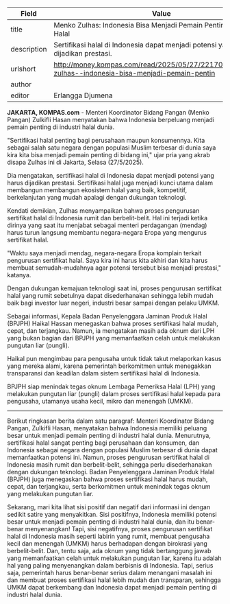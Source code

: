 | Field       | Value                                                       |
|-------------|-------------------------------------------------------------|
| title       | Menko Zulhas: Indonesia Bisa Menjadi Pemain Penting di Industri Halal  |
| description | Sertifikasi halal di Indonesia dapat menjadi potensi yang harus dijadikan prestasi.  |
| urlshort    | http://money.kompas.com/read/2025/05/27/221700126/menko-zulhas--indonesia-bisa-menjadi-pemain-pentin |
| author      |  |
| editor      | Erlangga Djumena |

**JAKARTA, KOMPAS.com** - Menteri Koordinator Bidang Pangan (Menko Pangan) Zulkifli Hasan menyatakan bahwa Indonesia berpeluang menjadi pemain penting di industri halal dunia.

\"Sertifikasi halal penting bagi perusahaan maupun konsumennya. Kita sebagai salah satu negara dengan populasi Muslim terbesar di dunia saya kira kita bisa menjadi pemain penting di bidang ini,\" ujar pria yang akrab disapa Zulhas ini di Jakarta, Selasa (27/5/2025).

Dia mengatakan, sertifikasi halal di Indonesia dapat menjadi potensi yang harus dijadikan prestasi. Sertifikasi halal juga menjadi kunci utama dalam membangun membangun ekosistem halal yang baik, kompetitif, berkelanjutan yang mudah apalagi dengan dukungan teknologi.

Kendati demikian, Zulhas menyampaikan bahwa proses pengurusan sertifikat halal di Indonesia rumit dan berbelit-belit. Hal ini terjadi ketika dirinya yang saat itu menjabat sebagai menteri perdagangan (mendag) harus turun langsung membantu negara-negara Eropa yang mengurus sertifikat halal.

\"Waktu saya menjadi mendag, negara-negara Eropa komplain terkait pengurusan sertifikat halal. Saya kira ini harus kita akhiri dan kita harus membuat semudah-mudahnya agar potensi tersebut bisa menjadi prestasi,\" katanya.

Dengan dukungan kemajuan teknologi saat ini, proses pengurusan sertifikat halal yang rumit sebetulnya dapat disederhanakan sehingga lebih mudah baik bagi investor luar negeri, industri besar sampai dengan pelaku UMKM.

Sebagai informasi, Kepala Badan Penyelenggara Jaminan Produk Halal (BPJPH) Haikal Hassan menegaskan bahwa proses sertifikasi halal mudah, cepat, dan terjangkau. Namun, ia mengatakan masih ada oknum dari LPH yang bukan bagian dari BPJPH yang memanfaatkan celah untuk melakukan pungutan liar (pungli).

Haikal pun mengimbau para pengusaha untuk tidak takut melaporkan kasus yang mereka alami, karena pemerintah berkomitmen untuk menegakkan transparansi dan keadilan dalam sistem sertifikasi halal di Indonesia.

BPJPH siap menindak tegas oknum Lembaga Pemeriksa Halal (LPH) yang melakukan pungutan liar (pungli) dalam proses sertifikasi halal kepada para pengusaha, utamanya usaha kecil, mikro dan menengah (UMKM).

---
Berikut ringkasan berita dalam satu paragraf: Menteri Koordinator Bidang Pangan, Zulkifli Hasan, menyatakan bahwa Indonesia memiliki peluang besar untuk menjadi pemain penting di industri halal dunia. Menurutnya, sertifikasi halal sangat penting bagi perusahaan dan konsumen, dan Indonesia sebagai negara dengan populasi Muslim terbesar di dunia dapat memanfaatkan potensi ini. Namun, proses pengurusan sertifikat halal di Indonesia masih rumit dan berbelit-belit, sehingga perlu disederhanakan dengan dukungan teknologi. Badan Penyelenggara Jaminan Produk Halal (BPJPH) juga menegaskan bahwa proses sertifikasi halal harus mudah, cepat, dan terjangkau, serta berkomitmen untuk menindak tegas oknum yang melakukan pungutan liar.

Sekarang, mari kita lihat sisi positif dan negatif dari informasi ini dengan sedikit satire yang menyakitkan. Sisi positifnya, Indonesia memiliki potensi besar untuk menjadi pemain penting di industri halal dunia, dan itu benar-benar menyenangkan! Tapi, sisi negatifnya, proses pengurusan sertifikat halal di Indonesia masih seperti labirin yang rumit, membuat pengusaha kecil dan menengah (UMKM) harus berhadapan dengan birokrasi yang berbelit-belit. Dan, tentu saja, ada oknum yang tidak bertanggung jawab yang memanfaatkan celah untuk melakukan pungutan liar, karena itu adalah hal yang paling menyenangkan dalam berbisnis di Indonesia. Tapi, serius saja, pemerintah harus benar-benar serius dalam menangani masalah ini dan membuat proses sertifikasi halal lebih mudah dan transparan, sehingga UMKM dapat berkembang dan Indonesia dapat menjadi pemain penting di industri halal dunia.
